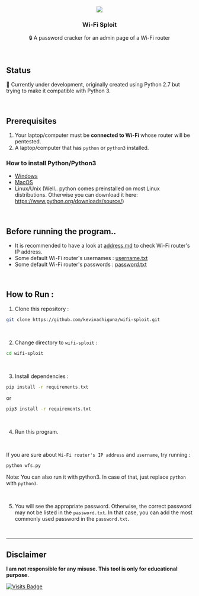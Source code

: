 <br />
<div align="center">
  <img src="https://github.com/kevinadhiguna/wifi-sploit/blob/master/assets/wifi-sploit.png" />
  <h3 align="center">Wi-Fi Sploit</h3>

  <p align="center">
   🔒 A password cracker for an admin page of a Wi-Fi router
  </p>
</div>

<br />

## Status

🚧 Currently under development, originally created using Python 2.7 but trying to make it compatible with Python 3.

<br />

## Prerequisites

1. Your laptop/computer must be **connected to Wi-Fi** whose router will be pentested.
2. A laptop/computer that has `python` or `python3` installed.

### How to install Python/Python3

- [Windows](https://www.python.org/downloads/windows/)
- [MacOS](https://www.python.org/downloads/macos/)
- Linux/Unix (Well.. python comes preinstalled on most Linux distributions. Otherwise you can download it here: https://www.python.org/downloads/source/)

<br />

## Before running the program..

- It is recommended to have a look at [address.md](https://github.com/kevinadhiguna/wifi-sploit/blob/master/address.md) to check Wi-Fi router's IP address.
- Some default Wi-Fi router's usernames : [username.txt](https://github.com/kevinadhiguna/wifi-sploit/blob/master/username.txt)
- Some default Wi-Fi router's passwords : [password.txt](https://github.com/kevinadhiguna/wifi-sploit/blob/master/password.txt)

<br />

## How to Run :
1. Clone this repository :
```bash
git clone https://github.com/kevinadhiguna/wifi-sploit.git
```

<br />

2. Change directory to `wifi-sploit` : 
```bash
cd wifi-sploit
```

<br />

3. Install dependencies :
```bash
pip install -r requirements.txt
```
or
```bash
pip3 install -r requirements.txt
```

<br />

4. Run this program.

<br />

If you are sure about `Wi-Fi router's IP address` and `username`, try running :
```bash
python wfs.py
```

Note: You can also run it with python3. In case of that, just replace `python` with `python3`.

<br/>

5. You will see the appropriate password. Otherwise, the correct password may not be listed in the `password.txt`. In that case, you can add the most commonly used password in the `password.txt`.

<br />
<hr />

## Disclaimer

<b>I am not responsible for any misuse. This tool is only for educational purpose.</b>

[![Visits Badge](https://badges.pufler.dev/visits/kevinadhiguna/wifi-sploit)](https://github.com/kevinadhiguna)
